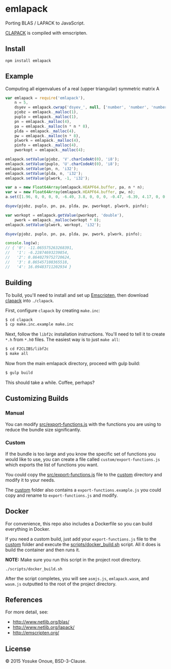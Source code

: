 # emlapack
Porting BLAS / LAPACK to JavaScript.

[CLAPACK](http://www.netlib.org/clapack/) is compiled with emscripten.

## Install

```
npm install emlapack
```

## Example

Computing all eigenvalues of a real (upper triangular) symmetric matrix A

```javascript
var emlapack = require('emlapack'),
    n = 5,
    dsyev = emlapack.cwrap('dsyev_', null, ['number', 'number', 'number', 'number', 'number', 'number', 'number', 'number', 'number']),
    pjobz = emlapack._malloc(1),
    puplo = emlapack._malloc(1),
    pn = emlapack._malloc(4),
    pa = emlapack._malloc(n * n * 8),
    plda = emlapack._malloc(4),
    pw = emlapack._malloc(n * 8),
    plwork = emlapack._malloc(4),
    pinfo = emlapack._malloc(4),
    pworkopt = emlapack._malloc(4);

emlapack.setValue(pjobz, 'V'.charCodeAt(0), 'i8');
emlapack.setValue(puplo, 'U'.charCodeAt(0), 'i8');
emlapack.setValue(pn, n, 'i32');
emlapack.setValue(plda, n, 'i32');
emlapack.setValue(plwork, -1, 'i32');

var a = new Float64Array(emlapack.HEAPF64.buffer, pa, n * n);
var w = new Float64Array(emlapack.HEAPF64.buffer, pw, n);
a.set([1.96, 0, 0, 0, 0, -6.49, 3.8, 0, 0, 0, -0.47, -6.39, 4.17, 0, 0, -7.2, 1.5, -1.51, 5.7, 0, -0.65, -6.34, 2.67, 1.8, -7.1]);

dsyev(pjobz, puplo, pn, pa, plda, pw, pworkopt, plwork, pinfo);

var workopt = emlapack.getValue(pworkopt, 'double'),
    pwork = emlapack._malloc(workopt * 8);
emlapack.setValue(plwork, workopt, 'i32');

dsyev(pjobz, puplo, pn, pa, plda, pw, pwork, plwork, pinfo);

console.log(w);
// { '0': -11.065575263268391,
//   '1': -6.22874693239854,
//   '2': 0.8640279752720624,
//   '3': 8.865457108365518,
//   '4': 16.09483711202934 }
```

## Building

To build, you'll need to install and set up [Emscripten](http://kripken.github.io/emscripten-site), then download [clapack](http://www.netlib.org/clapack/) into `./clapack`.

First, configure `clapack` by creating `make.inc`:

```bash
$ cd clapack
$ cp make.inc.example make.inc
```

Next, follow the `libf2c` installation instructions. You'll need to tell it to create `*.h` from `*.h0` files. The easiest way is to just `make all`:

```bash
$ cd F2CLIBS/libf2c
$ make all
```

Now from the main emlapack directory, proceed with gulp build:

```bash
$ gulp build
```

This should take a while. Coffee, perhaps?

## Customizing Builds

### Manual

You can modify [src/export-functions.js](./src/export-functions.js) with the functions you are using to reduce the bundle size significantly.

### Custom

If the bundle is too large and you know the specific set of functions you would like to use, you can create a file called `custom/export-functions.js` which exports the list of functions you want.

You could copy the [src/export-functions.js](./src/export-functions.js) file to the [custom](./custom) directory and modify it to your needs.

The [custom](./custom) folder also contains a `export-functions.example.js` you could copy and rename to `export-functions.js` and modify.

## Docker

For convenience, this repo also includes a Dockerfile so you can build everything in Docker.

If you need a custom build, just add your `export-functions.js` file to the [custom](./custom) folder and execute the [scripts/docker_build.sh](./scripts/docker_build.sh) script. All it does is build the container and then runs it.

**NOTE:** Make sure you run this script in the project root directory.

```shell
./scripts/docker_build.sh
```

After the script completes, you will see `asmjs.js`, `emlapack.wasm`, and `wasm.js` outputted to the root of the project directory.

## References

For more detail, see:

* http://www.netlib.org/blas/
* http://www.netlib.org/lapack/
* http://emscripten.org/

## License

&copy; 2015 Yosuke Onoue, BSD-3-Clause.

